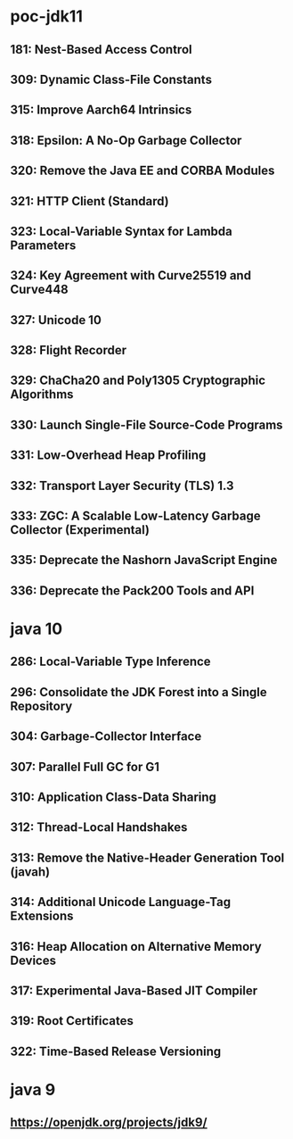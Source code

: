 # poc-jdk11

## 181: Nest-Based Access Control
## 309: Dynamic Class-File Constants
## 315: Improve Aarch64 Intrinsics
## 318: Epsilon: A No-Op Garbage Collector
## 320: Remove the Java EE and CORBA Modules
## 321: HTTP Client (Standard)
## 323: Local-Variable Syntax for Lambda Parameters
## 324: Key Agreement with Curve25519 and Curve448
## 327: Unicode 10
## 328: Flight Recorder
## 329: ChaCha20 and Poly1305 Cryptographic Algorithms
## 330: Launch Single-File Source-Code Programs
## 331: Low-Overhead Heap Profiling
## 332: Transport Layer Security (TLS) 1.3
## 333: ZGC: A Scalable Low-Latency Garbage Collector (Experimental)
## 335: Deprecate the Nashorn JavaScript Engine
## 336: Deprecate the Pack200 Tools and API

# java 10

## 286: Local-Variable Type Inference
## 296: Consolidate the JDK Forest into a Single Repository
## 304: Garbage-Collector Interface
## 307: Parallel Full GC for G1
## 310: Application Class-Data Sharing
## 312: Thread-Local Handshakes
## 313: Remove the Native-Header Generation Tool (javah)
## 314: Additional Unicode Language-Tag Extensions
## 316: Heap Allocation on Alternative Memory Devices
## 317: Experimental Java-Based JIT Compiler
## 319: Root Certificates
## 322: Time-Based Release Versioning

# java 9
## https://openjdk.org/projects/jdk9/
